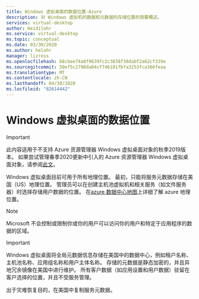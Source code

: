```yaml
---
title: Windows 虚拟桌面的数据位置-Azure
description: 对 Windows 虚拟机的数据和元数据的存储位置的简要概述。
services: virtual-desktop
author: Heidilohr
ms.service: virtual-desktop
ms.topic: conceptual
ms.date: 03/30/2020
ms.author: helohr
manager: lizross
ms.openlocfilehash: b8cbee74a8f9639fc2c3838f38dabf2a62cf339e
ms.sourcegitcommit: 50ef5c2798da04cf746181fbfa3253fca366feaa
ms.translationtype: MT
ms.contentlocale: zh-CN
ms.lasthandoff: 04/30/2020
ms.locfileid: "82614442"
---
```

# <a name="data-locations-for-windows-virtual-desktop"></a>Windows 虚拟桌面的数据位置

>[!IMPORTANT]
>此内容适用于不支持 Azure 资源管理器 Windows 虚拟桌面对象的秋季2019版本。 如果尝试管理春季2020更新中引入的 Azure 资源管理器 Windows 虚拟桌面对象，请参阅[此文](../data-locations.md)。

Windows 虚拟桌面目前可用于所有地理位置。 最初，只能将服务元数据存储在美国（US）地理位置。 管理员可以在创建主机池虚拟机和相关服务（如文件服务器）时选择存储用户数据的位置。 在[azure 数据中心地图](https://azuredatacentermap.azurewebsites.net/)上详细了解 azure 地理位置。

>[!NOTE]
>Microsoft 不会控制或限制你或你的用户可以访问你的用户和特定于应用程序的数据的区域。

>[!IMPORTANT]
>Windows 虚拟桌面将全局元数据信息存储在美国中的数据中心，例如租户名称、主机池名称、应用组名称和用户主体名称。 存储的元数据是静态加密的，并且异地冗余镜像在美国中进行维护。 所有客户数据（如应用设置和用户数据）驻留在客户选择的位置，并且不受服务管理。

出于灾难恢复目的，在美国中复制服务元数据。